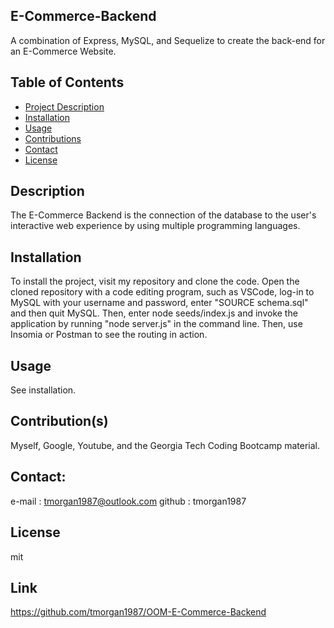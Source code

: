## E-Commerce-Backend
A combination of Express, MySQL, and Sequelize to create the back-end for an E-Commerce Website.

## Table of Contents
- [Project Description](#Description)
- [Installation](#Installation)
- [Usage](#Usage)
- [Contributions](#Contributions)
- [Contact](#Contact)
- [License](#License)

## Description
The E-Commerce Backend is the connection of the database to the user's interactive web experience by using multiple programming languages. 

## Installation
To install the project, visit my repository and clone the code.  Open the cloned repository with a code editing program, such as VSCode, log-in to MySQL with your username and password, enter "SOURCE schema.sql" and then quit MySQL.  Then, enter node seeds/index.js and invoke the application by running "node server.js" in the command line.  Then, use Insomia or Postman to see the routing in action.

## Usage
See installation.

## Contribution(s)
Myself, Google, Youtube, and the Georgia Tech Coding Bootcamp material.

## Contact:
e-mail : tmorgan1987@outlook.com
github : tmorgan1987

## License
mit

## Link

https://github.com/tmorgan1987/OOM-E-Commerce-Backend
